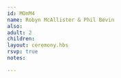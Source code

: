 ```yaml
---
id: MOnM4
name: Robyn McAllister & Phil Bevin
also:
adult: 2
children:
layout: ceremony.hbs
rsvp: true
notes:

---
```

